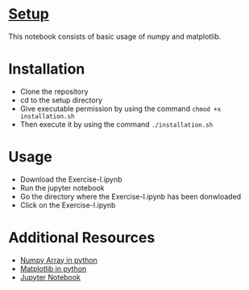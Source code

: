 # [Setup](https://thetechcache.science/dl-series-setup/)
This notebook consists of basic usage of numpy and matplotlib.


# Installation
*  Clone the repository
*  cd to the setup directory
*  Give executable permission by using the command `chmod +x installation.sh`
*  Then execute it by using the command `./installation.sh`

# Usage
*  Download the Exercise-I.ipynb
*  Run the jupyter notebook
*  Go the directory where the Exercise-I.ipynb has been donwloaded
*  Click on the Exercise-I.ipynb

# Additional Resources
*  [Numpy Array in python](http://cs231n.github.io/python-numpy-tutorial/)
*  [Matplotlib in python](https://matplotlib.org/tutorials/index.html)
*  [Jupyter Notebook](https://jupyter-notebook-beginner-guide.readthedocs.io/en/latest/execute.html)
